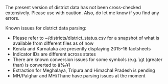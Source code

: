 The present version of district data has not been cross-checked extensively. Please use with caution. Also, do let me know if you find any errors.

Known issues for district data parsing:
- Please refer to ~/districts/district_status.csv for a snapshot of what is available from different files as of now
- Kerala and Karnataka are presently displaying 2015-16 factsheets
- Indicator IDs are different across states
- There are known conversion issues for some symbols (e.g. \gt (greater than) is converted to â‰¥)
- Extraction for Meghalaya, Tripura and Himachal Pradesh is pending
- MH/Palghar and MH/Thane have parsing issues at the moment
